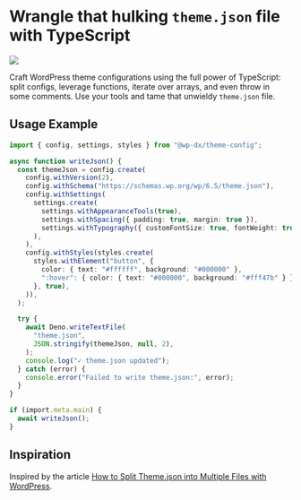 # Wrangle that hulking `theme.json` file with TypeScript

![](https://img.shields.io/jsr/v/@wp-dx/theme-config)

Craft WordPress theme configurations using the full power of TypeScript: split
configs, leverage functions, iterate over arrays, and even throw in some
comments. Use your tools and tame that unwieldy `theme.json` file.

## Usage Example

```typescript
import { config, settings, styles } from "@wp-dx/theme-config";

async function writeJson() {
  const themeJson = config.create(
    config.withVersion(2),
    config.withSchema("https://schemas.wp.org/wp/6.5/theme.json"),
    config.withSettings(
      settings.create(
        settings.withAppearanceTools(true),
        settings.withSpacing({ padding: true, margin: true }),
        settings.withTypography({ customFontSize: true, fontWeight: true }),
      ),
    ),
    config.withStyles(styles.create(
      styles.withElement("button", {
        color: { text: "#ffffff", background: "#000000" },
        ":hover": { color: { text: "#000000", background: "#fff47b" } },
      }, true),
    )),
  );

  try {
    await Deno.writeTextFile(
      "theme.json",
      JSON.stringify(themeJson, null, 2),
    );
    console.log("✓ theme.json updated");
  } catch (error) {
    console.error("Failed to write theme.json:", error);
  }
}

if (import.meta.main) {
  await writeJson();
}
```

## Inspiration

Inspired by the article [How to Split Theme.json into Multiple Files with WordPress](https://fullstackdigital.io/blog/split-theme-json-into-multiple-files-with-wordpress).
